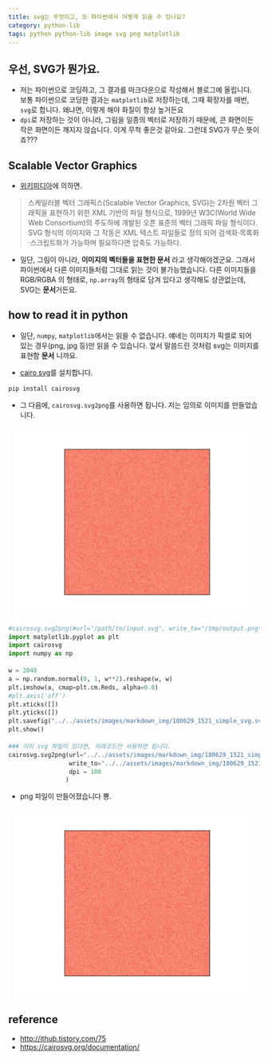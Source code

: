 ```yaml
---
title: svg는 무엇이고, 또 파이썬에서 어떻게 읽을 수 있나요? 
category: python-lib
tags: python python-lib image svg png matplotlib
---
```


## 우선, SVG가 뭔가요. 

- 저는 파이썬으로 코딩하고, 그 결과를 마크다운으로 작성해서 블로그에 올립니다. 보통 파이썬으로 코딩한 결과는 `matplotlib`로 저장하는데, 그때 확장자를 매번, `svg`로 합니다. 왜냐면, 이렇게 해야 화질이 항상 높거든요
- `dpi`로 저장하는 것이 아니라, 그림을 일종의 벡터로 저장하기 때문에, 큰 화면이든 작은 화면이든 깨지지 않습니다. 이게 무척 좋은것 같아요. 그런데 SVG가 무슨 뜻이죠???

## Scalable Vector Graphics

- [위키피디아](https://ko.wikipedia.org/wiki/스케일러블_벡터_그래픽스)에 의하면.

> 스케일러블 벡터 그래픽스(Scalable Vector Graphics, SVG)는 2차원 벡터 그래픽을 표현하기 위한 XML 기반의 파일 형식으로, 1999년 W3C(World Wide Web Consortium)의 주도하에 개발된 오픈 표준의 벡터 그래픽 파일 형식이다. SVG 형식의 이미지와 그 작동은 XML 텍스트 파일들로 정의 되어 검색화·목록화·스크립트화가 가능하며 필요하다면 압축도 가능하다.

- 일단, 그림이 아니라, **이미지의 벡터들을 표현한 문서** 라고 생각해야겠군요. 그래서 파이썬에서 다른 이미지들처럼 그대로 읽는 것이 불가능했습니다. 다른 이미지들을 RGB/RGBA 의 형태로, `np.array`의 형태로 담겨 있다고 생각해도 상관없는데, SVG는 **문서**거든요. 

## how to read it in python

- 일단, `numpy`, `matplotlib`에서는 읽을 수 없습니다. 얘네는 이미지가 픽셀로 되어 있는 경우(png, jpg 등)만 읽을 수 있습니다. 앞서 말씀드린 것처럼 svg는 이미지를 표현함 **문서** 니까요. 

- [cairo svg](https://cairosvg.org/documentation/)를 설치합니다. 

```bash
pip install cairosvg
```

- 그 다음에, `cairosvg.svg2png`를 사용하면 됩니다. 저는 임의로 이미지를 만들었습니다. 

![](/assets/images/markdown_img/180629_1521_simple_svg.svg)

```python
#cairosvg.svg2png(#url="/path/to/input.svg", write_to="/tmp/output.png")
import matplotlib.pyplot as plt
import cairosvg
import numpy as np 

w = 2048
a = np.random.normal(0, 1, w**2).reshape(w, w)
plt.imshow(a, cmap=plt.cm.Reds, alpha=0.8)
#plt.axis('off')
plt.xticks([])
plt.yticks([])
plt.savefig("../../assets/images/markdown_img/180629_1521_simple_svg.svg")
plt.show()

### 이미 svg 파일이 있다면, 아래코드만 사용하면 됩니다. 
cairosvg.svg2png(url="../../assets/images/markdown_img/180629_1521_simple_svg.svg", 
                 write_to="../../assets/images/markdown_img/180629_1521_simple_png.png", 
                 dpi = 100
                )
```

- png 파일이 만들어졌습니다 뿅. 

![](/assets/images/markdown_img/180629_1521_simple_png.png)


## reference

- <http://ithub.tistory.com/75>
- <https://cairosvg.org/documentation/>